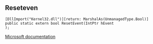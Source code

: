 ## Reseteven

```
[DllImport("Kernel32.dll")][return: MarshalAs(UnmanagedType.Bool)]
public static extern bool ResetEvent(IntPtr hEvent
);
```

[Microsoft documentation](TODO)
